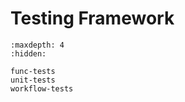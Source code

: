 # Testing Framework

```{toctree}
:maxdepth: 4
:hidden:

func-tests
unit-tests
workflow-tests
```

<!-- This imports the README from the /test directory -->
```{include} ../tests/tests-framework.md
```

